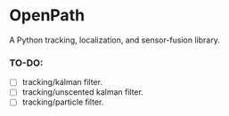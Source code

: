 # OpenPath
A Python tracking, localization, and sensor-fusion library.

### TO-DO:

- [ ] tracking/kalman filter.
- [ ] tracking/unscented kalman filter.
- [ ] tracking/particle filter.